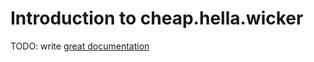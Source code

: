 # Introduction to cheap.hella.wicker

TODO: write [great documentation](http://jacobian.org/writing/great-documentation/what-to-write/)
